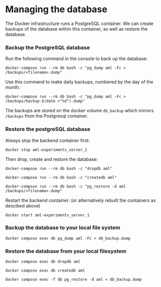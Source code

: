 # Managing the database

The Docker infrastructure runs a PostgreSQL container. We can create backups of the database within this container, as well as restore the database.

### Backup the PostgreSQL database
Run the following command in the console to back up the database:

`docker-compose run --rm db bash -c "pg_dump aml -Fc > /backups/<filename>.dump"`

Use this command to make daily backups, numbered by the day of the month:

`docker-compose run --rm db bash -c "pg_dump aml -Fc > /backups/backup-$(date +"%d").dump"`

The backups are stored on the docker volume `db_backup` which mirrors `/backups` from the Postgresql container.

### Restore the postgreSQL database

Always stop the backend container first:

`docker stop aml-experiments_server_1`

Then drop, create and restore the database:

`docker-compose run --rm db bash -c "dropdb aml"`

`docker-compose run --rm db bash -c "createdb aml"`

`docker-compose run --rm db bash -c "pg_restore -d aml /backups/<filename>.dump"`

Restart the backend container: (or alternatively rebuilt the containers as descibed above) 

`docker start aml-experiments_server_1`

### Backup the database to your local file system

`docker compose exec db pg_dump aml -Fc > db_backup.dump`

### Restore the database from your local filesystem

`docker compose exec db dropdb aml`

`docker compose exec db createdb aml`

`docker compose exec -T db pg_restore -d aml < db_backup.dump`
